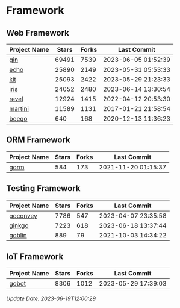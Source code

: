 # Framework

## Web Framework
| Project Name | Stars | Forks | Last Commit |
| ------------ | ----- | ----- | ----------- |
| [gin](https://github.com/gin-gonic/gin) | 69491 | 7539 | 2023-06-05 01:52:39 |
| [echo](https://github.com/labstack/echo) | 25890 | 2149 | 2023-05-31 05:53:33 |
| [kit](https://github.com/go-kit/kit) | 25093 | 2422 | 2023-05-29 21:23:33 |
| [iris](https://github.com/kataras/iris) | 24052 | 2480 | 2023-06-14 13:30:54 |
| [revel](https://github.com/revel/revel) | 12924 | 1415 | 2022-04-12 20:53:30 |
| [martini](https://github.com/go-martini/martini) | 11589 | 1131 | 2017-01-21 21:58:54 |
| [beego](https://github.com/astaxie/beego) | 640 | 168 | 2020-12-13 11:36:23 |

## ORM Framework
| Project Name | Stars | Forks | Last Commit |
| ------------ | ----- | ----- | ----------- |
| [gorm](https://github.com/jinzhu/gorm) | 584 | 173 | 2021-11-20 01:15:37 |

## Testing Framework
| Project Name | Stars | Forks | Last Commit |
| ------------ | ----- | ----- | ----------- |
| [goconvey](https://github.com/smartystreets/goconvey) | 7786 | 547 | 2023-04-07 23:35:58 |
| [ginkgo](https://github.com/onsi/ginkgo) | 7223 | 618 | 2023-06-18 13:37:44 |
| [goblin](https://github.com/franela/goblin) | 889 | 79 | 2021-10-03 14:34:22 |

## IoT Framework
| Project Name | Stars | Forks | Last Commit |
| ------------ | ----- | ----- | ----------- |
| [gobot](https://github.com/hybridgroup/gobot) | 8306 | 1012 | 2023-05-29 17:39:03 |

*Update Date: 2023-06-19T12:00:29*